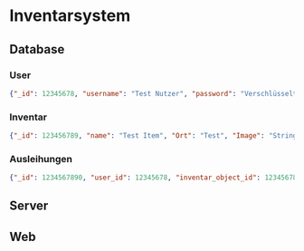 # Inventarsystem

## Database

### User

```json
{"_id": 12345678, "username": "Test Nutzer", "password": "Verschlüsseltes Password", "Berechtigungslevel": 1}
```

### Inventar

```json
{"_id": 123456789, "name": "Test Item", "Ort": "Test", "Image": "String saving", "Verfügbar": "Ja/Nein", "Zustand":"1-10", "Last Change": [("User":"user_id"),("Datum":20.03.2024)}
```

### Ausleihungen

```json
{"_id": 1234567890, "user_id": 12345678, "inventar_object_id": 123456789, "datum": 20.03.2025}
```
## Server

## Web
